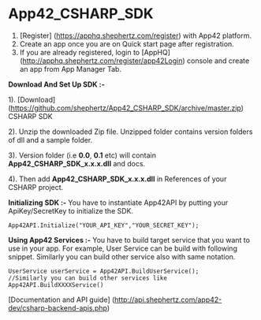 App42_CSHARP_SDK
================

1. [Register] (https://apphq.shephertz.com/register) with App42 platform.
2. Create an app once you are on Quick start page after registration.
3. If you are already registered, login to [AppHQ] (http://apphq.shephertz.com/register/app42Login) console and create an app from App Manager Tab.

__Download And Set Up SDK :-__

1). [Download] (https://github.com/shephertz/App42_CSHARP_SDK/archive/master.zip) CSHARP SDK

2). Unzip the downloaded Zip file. Unzipped folder contains version folders of dll and a sample folder.

3). Version folder (i.e __0.0__, __0.1__ etc) will contain __App42_CSHARP_SDK_x.x.x.dll__ and docs.

4). Then add __App42_CSHARP_SDK_x.x.x.dll__ in References of your CSHARP project.

__Initializing SDK :-__
You have to instantiate App42API by putting your ApiKey/SecretKey to initialize the SDK.

```
App42API.Initialize("YOUR_API_KEY","YOUR_SECRET_KEY"); 
```

__Using App42 Services :-__
 You have to build target service that you want to use in your app. For example, User Service can be build with following snippet. Similarly you can build other service also with same notation.
 
```
UserService userService = App42API.BuildUserService();
//Similarly you can build other services like App42API.BuildXXXXService()
```

[Documentation and API guide] (http://api.shephertz.com/app42-dev/csharp-backend-apis.php)
